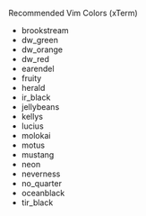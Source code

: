 Recommended Vim Colors (xTerm)
 - brookstream
 - dw_green
 - dw_orange
 - dw_red
 - earendel
 - fruity
 - herald
 - ir_black
 - jellybeans
 - kellys
 - lucius
 - molokai
 - motus
 - mustang
 - neon
 - neverness
 - no_quarter
 - oceanblack
 - tir_black

